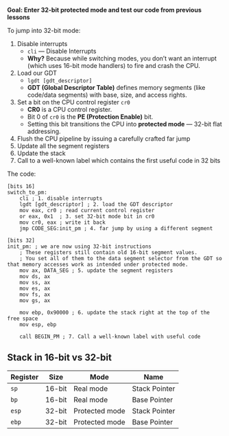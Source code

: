 **Goal: Enter 32-bit protected mode and test our code from previous lessons**

To jump into 32-bit mode:
1. Disable interrupts
	- `cli` — Disable Interrupts
	- **Why?** Because while switching modes, you don’t want an interrupt (which uses 16-bit mode handlers) to fire and crash the CPU.
2. Load our GDT
	- `lgdt [gdt_descriptor]`
	- **GDT (Global Descriptor Table)** defines memory segments (like code/data segments) with base, size, and access rights.
3. Set a bit on the CPU control register `cr0`
	- **CR0** is a CPU control register.
	- Bit 0 of `cr0` is the **PE (Protection Enable)** bit.
	- Setting this bit transitions the CPU into **protected mode** — 32-bit flat addressing.
4. Flush the CPU pipeline by issuing a carefully crafted far jump
5. Update all the segment registers
6. Update the stack
7. Call to a well-known label which contains the first useful code in 32 bits


The code:
```assembly
[bits 16]
switch_to_pm:
    cli ; 1. disable interrupts
    lgdt [gdt_descriptor] ; 2. load the GDT descriptor
    mov eax, cr0 ; read current control register
    or eax, 0x1  ; 3. set 32-bit mode bit in cr0
    mov cr0, eax ; write it back
    jmp CODE_SEG:init_pm ; 4. far jump by using a different segment

[bits 32]
init_pm: ; we are now using 32-bit instructions
    ; These registers still contain old 16-bit segment values.
    ; You set all of them to the data segment selector from the GDT so that memory accesses work as intended under protected mode.
    mov ax, DATA_SEG ; 5. update the segment registers
    mov ds, ax
    mov ss, ax
    mov es, ax
    mov fs, ax
    mov gs, ax

    mov ebp, 0x90000 ; 6. update the stack right at the top of the free space
    mov esp, ebp

    call BEGIN_PM ; 7. Call a well-known label with useful code
```

## Stack in 16-bit vs 32-bit

|Register|Size|Mode|Name|
|---|---|---|---|
|`sp`|16-bit|Real mode|Stack Pointer|
|`bp`|16-bit|Real mode|Base Pointer|
|`esp`|32-bit|Protected mode|Stack Pointer|
|`ebp`|32-bit|Protected mode|Base Pointer|